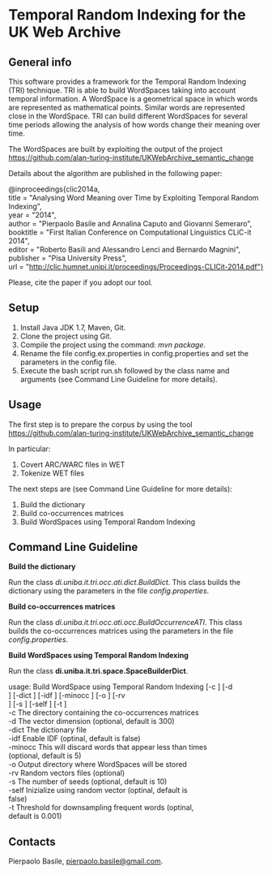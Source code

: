 Temporal Random Indexing for the UK Web Archive
==================================================

General info
---------------

This software provides a framework for the Temporal Random Indexing (TRI) technique. TRI is able to build WordSpaces taking into account temporal information. A WordSpace is a geometrical space in which words are represented as mathematical points. Similar words are represented close in the WordSpace. TRI can build different WordSpaces for several time periods allowing the analysis of how words change their meaning over time.

The WordSpaces are built by exploiting the output of the project https://github.com/alan-turing-institute/UKWebArchive_semantic_change

Details about the algorithm are published in the following paper:

@inproceedings{clic2014a,<br>
	title            = "Analysing Word Meaning over Time by Exploiting Temporal Random Indexing",<br>
	year             = "2014",<br>
	author           = "Pierpaolo Basile and Annalina Caputo and Giovanni Semeraro",<br>
	booktitle        = "First Italian Conference on Computational Linguistics CLiC-it 2014",<br>
	editor           = "Roberto Basili and Alessandro Lenci and Bernardo Magnini",<br>
	publisher        = "Pisa University Press",<br>
	url              = "http://clic.humnet.unipi.it/proceedings/Proceedings-CLICit-2014.pdf"}<br>

Please, cite the paper if you adopt our tool.

Setup
--------

1.  Install Java JDK 1.7, Maven, Git.
2.  Clone the project using Git.
3.  Compile the project using the command: *mvn package*.
4.  Rename the file config.ex.properties in config.properties and set the parameters in the config file.
5.  Execute the bash script run.sh followed by the class name and arguments (see Command Line Guideline for more details).

Usage
--------

The first step is to prepare the corpus by using the tool https://github.com/alan-turing-institute/UKWebArchive_semantic_change 

In particular:

1. Covert ARC/WARC files in WET
2. Tokenize WET files

The next steps are (see Command Line Guideline for more details):

1. Build the dictionary
2. Build co-occurrences matrices
3. Build WordSpaces using Temporal Random Indexing

Command Line Guideline
-------------------------

**Build the dictionary**

Run the class *di.uniba.it.tri.occ.ati.dict.BuildDict*. This class builds the dictionary using the parameters in the file *config.properties*.

**Build co-occurrences matrices**

Run the class *di.uniba.it.tri.occ.ati.occ.BuildOccurrenceATI*. This class builds the co-occurrences matrices using the parameters in the file *config.properties*.

**Build WordSpaces using Temporal Random Indexing**

Run the class **di.uniba.it.tri.space.SpaceBuilderDict**. 

usage: Build WordSpace using Temporal Random Indexing [-c <arg>] [-d <br>
       <arg>] [-dict <arg>] [-idf <arg>] [-minocc <arg>] [-o <arg>] [-rv <br>
       <arg>] [-s <arg>] [-self <arg>] [-t <arg>] <br>
 -c <arg>        The directory containing the co-occurrences matrices <br>
 -d <arg>        The vector dimension (optional, default is 300) <br>
 -dict <arg>     The dictionary file <br>
 -idf <arg>      Enable IDF (optinal, default is false) <br>
 -minocc <arg>   This will discard words that appear less than <int> times <br>
                 (optional, default is 5) <br>
 -o <arg>        Output directory where WordSpaces will be stored <br>
 -rv <arg>       Random vectors files (optional) <br>
 -s <arg>        The number of seeds (optional, default is 10) <br>
 -self <arg>     Inizialize using random vector (optinal, default is <br>
                 false) <br>
 -t <arg>        Threshold for downsampling frequent words (optinal, <br>
                 default is 0.001) <br>

Contacts
-----------
Pierpaolo Basile, pierpaolo.basile@gmail.com.
